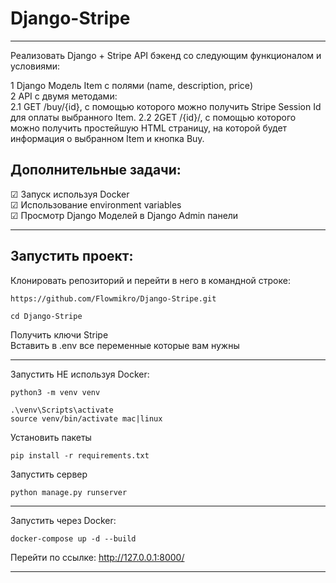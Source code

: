 # Django-Stripe
___
Реализовать Django + Stripe API бэкенд со следующим функционалом и условиями:

1 Django Модель Item с полями (name, description, price)  
2 API с двумя методами:  
2.1 GET /buy/{id}, c помощью которого можно получить Stripe Session Id для оплаты выбранного Item. 
2.2 2GET /{id}/, c помощью которого можно получить простейшую HTML страницу, на которой будет информация о выбранном Item и кнопка Buy. 

## Дополнительные задачи:
☑ Запуск используя Docker  
☑ Использование environment variables  
☑ Просмотр Django Моделей в Django Admin панели
___
## Запустить проект:
Клонировать репозиторий и перейти в него в командной строке:  
```
https://github.com/Flowmikro/Django-Stripe.git
```  
```
cd Django-Stripe
```  
Получить ключи Stripe  
Вставить в .env все переменные которые вам нужны  
____
Запустить НЕ используя Docker:
```angular2html
python3 -m venv venv 
```
```angular2html
.\venv\Scripts\activate
source venv/bin/activate mac|linux
```
Установить пакеты
```angular2html
pip install -r requirements.txt
```
Запустить сервер
```angular2html
python manage.py runserver
```
___
Запустить через Docker:
```
docker-compose up -d --build
```  
Перейти по ссылке: http://127.0.0.1:8000/
___
